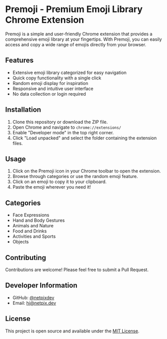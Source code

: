 # Premoji - Premium Emoji Library Chrome Extension

Premoji is a simple and user-friendly Chrome extension that provides a comprehensive emoji library at your fingertips. With Premoji, you can easily access and copy a wide range of emojis directly from your browser.

## Features

- Extensive emoji library categorized for easy navigation
- Quick copy functionality with a single click
- Random emoji display for inspiration
- Responsive and intuitive user interface
- No data collection or login required

## Installation

1. Clone this repository or download the ZIP file.
2. Open Chrome and navigate to `chrome://extensions/`
3. Enable "Developer mode" in the top right corner.
4. Click "Load unpacked" and select the folder containing the extension files.

## Usage

1. Click on the Premoji icon in your Chrome toolbar to open the extension.
2. Browse through categories or use the random emoji feature.
3. Click on an emoji to copy it to your clipboard.
4. Paste the emoji wherever you need it!

## Categories

- Face Expressions
- Hand and Body Gestures
- Animals and Nature
- Food and Drinks
- Activities and Sports
- Objects

## Contributing

Contributions are welcome! Please feel free to submit a Pull Request.

## Developer Information

- GitHub: [@netpixdev](https://github.com/netpixdev)
- Email: hi@netpix.dev

## License

This project is open source and available under the [MIT License](LICENSE).